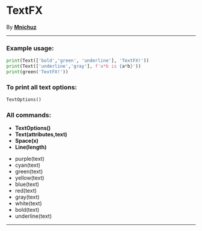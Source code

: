 # TextFX
By __[Mnichuz](https://github.com/Mnichuz)__
___

### Example usage:

```python
print(Text(['bold','green', 'underline'], 'TextFX!'))
print(Text(['underline','gray'], f'a*b is {a*b}'))
print(green('TextFX!'))
```

### To print all text options:
```python
TextOptions()
```



### All commands:
* __TextOptions()__
* __Text(attributes,text)__
* __Space(x)__
* __Line(length)__
>
* purple(text)
* cyan(text)
* green(text)
* yellow(text)
* blue(text)
* red(text)
* gray(text)
* white(text)
* bold(text)
* underline(text)
___
